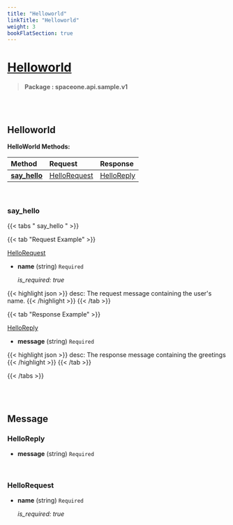 ```yaml
---
title: "Helloworld"
linkTitle: "Helloworld"
weight: 3
bookFlatSection: true
---
```

# [Helloworld](#Helloworld)



>  **Package : spaceone.api.sample.v1**

<br>
<br>

## Helloworld


**HelloWorld Methods:**


| Method | Request | Response |
| :----- | :-------- | :-------- |
| [**say_hello**](./HelloWorld#say_hello) | [HelloRequest](HelloWorld#hellorequest) | [HelloReply](./HelloWorld#helloreply) |



    
<br>

### say_hello




 {{< tabs " say_hello " >}}

 {{< tab "Request Example" >}}



[HelloRequest](./HelloWorld#hellorequest)

* **name** (string)  `Required` 

  *is_required: true*





{{< highlight json >}}
desc: The request message containing the user's name.
{{< /highlight >}}
{{< /tab >}}


 {{< tab "Response Example" >}}

[HelloReply](#HELLOREPLY)
* **message** (string)  `Required` 



{{< highlight json >}}
desc: The response message containing the greetings
{{< /highlight >}}
{{< /tab >}}


{{< /tabs >}}

    


<br>
<br>

## Message



### HelloReply
* **message** (string)  `Required` 

    <br>

### HelloRequest
* **name** (string)  `Required` 

  *is_required: true*

    <br>
